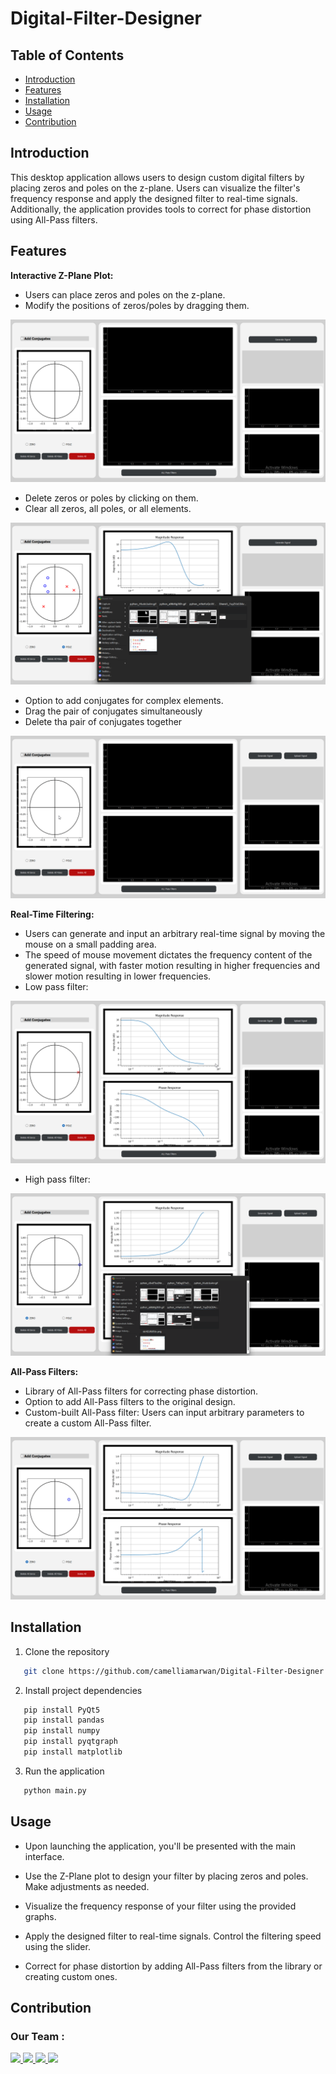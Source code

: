 # Digital-Filter-Designer
## Table of Contents
- [Introduction](#introduction)
- [Features](#features)
- [Installation](#installation)
- [Usage](#usage)
- [Contribution](#contribution)

## Introduction
This desktop application allows users to design custom digital filters by placing zeros and poles on the z-plane. Users can visualize the filter's frequency response and apply the designed filter to real-time signals. Additionally, the application provides tools to correct for phase distortion using All-Pass filters.

## Features
**Interactive Z-Plane Plot:**
- Users can place zeros and poles on the z-plane.
- Modify the positions of zeros/poles by dragging them.

![Alt Text](Gifs/Add_zeros_poles.gif)
- Delete zeros or poles by clicking on them.
- Clear all zeros, all poles, or all elements.

![Alt Text](Gifs/Delete.gif)
- Option to add conjugates for complex elements.
- Drag the pair of conjugates simultaneously
- Delete tha pair of conjugates together

![Alt Text](Gifs/Conjugates.gif)

**Real-Time Filtering:**
- Users can generate and input an arbitrary real-time signal by moving the mouse on a small padding area.
- The speed of mouse movement dictates the frequency content of the generated signal, with faster motion resulting in higher frequencies and slower motion resulting in lower frequencies.
- Low pass filter:

![Alt Text](Gifs/Low_Pass_Filter.gif)
- High pass filter:

![Alt Text](Gifs/High_Pass_Filter.gif)

**All-Pass Filters:**
- Library of All-Pass filters for correcting phase distortion.
- Option to add All-Pass filters to the original design.
- Custom-built All-Pass filter: Users can input arbitrary parameters to create a custom All-Pass filter.

![Alt Text](Gifs/All-Pass_Filter.gif)

 ## Installation 
1. Clone the repository
```sh
   git clone https://github.com/camelliamarwan/Digital-Filter-Designer.git
 ```
2. Install project dependencies
```sh
   pip install PyQt5
   pip install pandas
   pip install numpy
   pip install pyqtgraph
   pip install matplotlib
 ```
3. Run the application
```sh
   python main.py
```

## Usage
- Upon launching the application, you'll be presented with the main interface.

- Use the Z-Plane plot to design your filter by placing zeros and poles. Make adjustments as needed.

- Visualize the frequency response of your filter using the provided graphs.

- Apply the designed filter to real-time signals. Control the filtering speed using the slider.

- Correct for phase distortion by adding All-Pass filters from the library or creating custom ones.

## Contribution
  ### **Our Team :**
  
<div align="left">
  <a href="https://github.com/malaknasser812">
    <img src="https://avatars.githubusercontent.com/u/61388796?v=4">
  </a>
  <a href="https://github.com/camelliamarwan">
    <img src="https://avatars.githubusercontent.com/u/115187802?v=4">
  </a>
  <a href="https://github.com/fou65">
    <img src="https://avatars.githubusercontent.com/u/115308809?v=4">
  </a>
  <a href="https://github.com/hagersamir">
    <img src="https://avatars.githubusercontent.com/u/105936147?v=4">
  </a>
</div>

